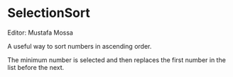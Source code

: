 # SelectionSort

Editor: Mustafa Mossa

A useful way to sort numbers in ascending order.

The minimum number is selected and then replaces the first number in the list before the next.

